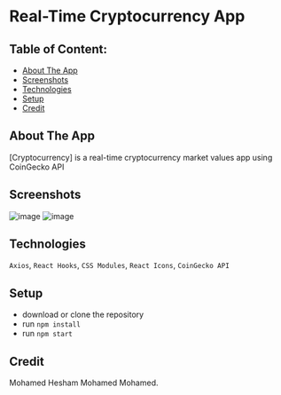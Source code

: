 # Real-Time Cryptocurrency App

## Table of Content:

- [About The App](#about-the-app)
- [Screenshots](#screenshots)
- [Technologies](#technologies)
- [Setup](#setup)
- [Credit](#credit)

## About The App
[Cryptocurrency] is a real-time cryptocurrency market values app using CoinGecko API

## Screenshots
![image](https://user-images.githubusercontent.com/102517583/179361295-8cbf491e-a3af-426d-809c-a4f39b5268d5.png)
![image](https://user-images.githubusercontent.com/102517583/179361303-f3719caf-67bb-45ed-8daf-3d6b58eb23a5.png)




## Technologies
`Axios`, `React Hooks`, `CSS Modules`, `React Icons`, `CoinGecko API`

## Setup
- download or clone the repository
- run `npm install`
- run `npm start`



## Credit
Mohamed Hesham Mohamed Mohamed.

